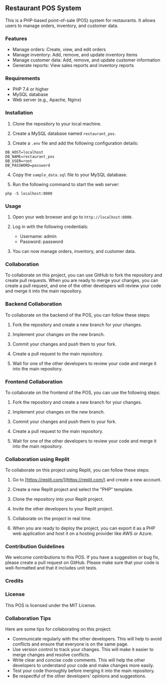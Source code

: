 ## Restaurant POS System

This is a PHP-based point-of-sale (POS) system for restaurants. It allows users to manage orders, inventory, and customer data.

### Features

* Manage orders: Create, view, and edit orders
* Manage inventory: Add, remove, and update inventory items
* Manage customer data: Add, remove, and update customer information
* Generate reports: View sales reports and inventory reports

### Requirements

* PHP 7.4 or higher
* MySQL database
* Web server (e.g., Apache, Nginx)

### Installation

1. Clone the repository to your local machine.

2. Create a MySQL database named `restaurant_pos`.

3. Create a `.env` file and add the following configuration details:

```
DB_HOST=localhost
DB_NAME=restaurant_pos
DB_USER=root
DB_PASSWORD=password
```

4. Copy the `sample_data.sql` file to your MySQL database.

5. Run the following command to start the web server:

```
php -S localhost:8000
```

### Usage

1. Open your web browser and go to `http://localhost:8000`.

2. Log in with the following credentials:
    * Username: admin
    * Password: password

3. You can now manage orders, inventory, and customer data.

### Collaboration

To collaborate on this project, you can use GitHub to fork the repository and create pull requests. When you are ready to merge your changes, you can create a pull request, and one of the other developers will review your code and merge it into the main repository.

### Backend Collaboration

To collaborate on the backend of the POS, you can follow these steps:

1. Fork the repository and create a new branch for your changes.

2. Implement your changes on the new branch.

3. Commit your changes and push them to your fork.

4. Create a pull request to the main repository.

5. Wait for one of the other developers to review your code and merge it into the main repository.

### Frontend Collaboration

To collaborate on the frontend of the POS, you can use the following steps:

1. Fork the repository and create a new branch for your changes.

2. Implement your changes on the new branch.

3. Commit your changes and push them to your fork.

4. Create a pull request to the main repository.

5. Wait for one of the other developers to review your code and merge it into the main repository.

### Collaboration using Replit

To collaborate on this project using Replit, you can follow these steps:

1. Go to [https://replit.com/](https://replit.com/) and create a new account.

2. Create a new Replit project and select the "PHP" template.

3. Clone the repository into your Replit project.

4. Invite the other developers to your Replit project.

5. Collaborate on the project in real time.

6. When you are ready to deploy the project, you can export it as a PHP web application and host it on a hosting provider like AWS or Azure.

### Contribution Guidelines

We welcome contributions to this POS. If you have a suggestion or bug fix, please create a pull request on GitHub. Please make sure that your code is well-formatted and that it includes unit tests.

### Credits



### License

This POS is licensed under the MIT License.

### Collaboration Tips

Here are some tips for collaborating on this project:

* Communicate regularly with the other developers. This will help to avoid conflicts and ensure that everyone is on the same page.
* Use version control to track your changes. This will make it easier to merge changes and resolve conflicts.
* Write clear and concise code comments. This will help the other developers to understand your code and make changes more easily.
* Test your code thoroughly before merging it into the main repository.
* Be respectful of the other developers' opinions and suggestions.

